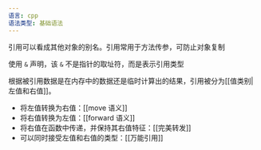 ```yaml
---
语言: cpp
语法类型: 基础语法
---
```

引用可以看成其他对象的别名。引用常用于方法传参，可防止对象复制

使用 `&` 声明，该 `&` 不是指针的取址符，而是表示引用类型

根据被引用数据是在内存中的数据还是临时计算出的结果，引用被分为[[值类别|左值和右值]]。
- 将左值转换为右值：[[move 语义]]
- 将右值转换为左值：[[forward 语义]]
- 将右值在函数中传递，并保持其右值特征：[[完美转发]]
- 可以同时接受左值和右值的类型：[[万能引用]]